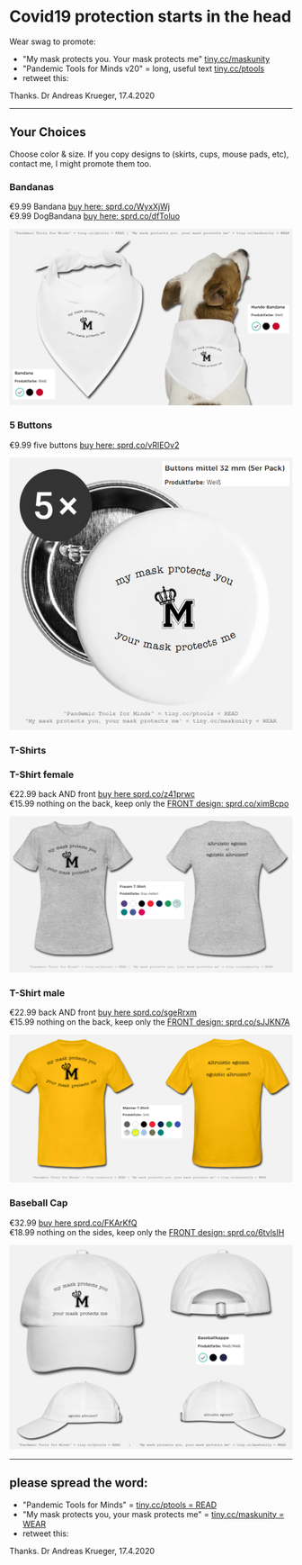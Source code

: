 # Covid19 protection starts in the head
Wear swag to promote:

* "My mask protects you. Your mask protects me" [tiny.cc/maskunity](http://tiny.cc/maskunity)
* "Pandemic Tools for Minds v20" = long, useful text [tiny.cc/ptools](http://tiny.cc/ptools) 
* retweet this: 

Thanks. Dr Andreas Krueger, 17.4.2020

---

## Your Choices
Choose color & size. If you copy designs to (skirts, cups, mouse pads, etc), contact me, I might promote them too.

### Bandanas

€9.99 Bandana [buy here: sprd.co/WyxXjWj](https://sprd.co/WyxXjWj)  
€9.99 DogBandana [buy here: sprd.co/dfToluo](https://sprd.co/dfToluo)  

![bandanas](pics/bandanas.png)

### 5 Buttons

€9.99 five buttons [buy here: sprd.co/vRlEOv2](https://sprd.co/vRlEOv2)  
 
![buttons](pics/buttons.png)

### T-Shirts 

### T-Shirt female
€22.99 back AND front [buy here sprd.co/z41prwc](https://sprd.co/z41prwc)  
€15.99 nothing on the back, keep only the [FRONT design: sprd.co/ximBcpo](https://sprd.co/ximBcpo)  

![T-shirt-female](pics/Tshirt-female.png)

### T-Shirt male
€22.99 back AND front [buy here sprd.co/sgeRrxm](https://sprd.co/sgeRrxm)  
€15.99 nothing on the back, keep only the [FRONT design: sprd.co/sJJKN7A](https://sprd.co/sJJKN7A)  

![T-shirt-male](pics/Tshirt-male.png)


### Baseball Cap

€32.99 [buy here sprd.co/FKArKfQ](https://sprd.co/FKArKfQ)  
€18.99 nothing on the sides, keep only the [FRONT design: sprd.co/6tvlsIH](https://sprd.co/6tvlsIH)

![baseballcap](pics/baseballcap.png)

---

## please spread the word:

* "Pandemic Tools for Minds" = [tiny.cc/ptools = READ](http://tiny.cc/ptools) 
* "My mask protects you, your mask protects me" = [tiny.cc/maskunity = WEAR](http://tiny.cc/maskunity)
* retweet this: 

Thanks. Dr Andreas Krueger, 17.4.2020
